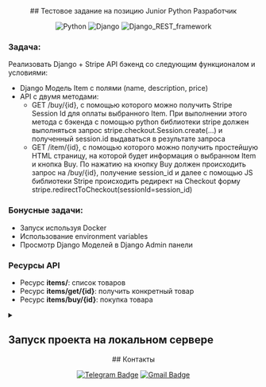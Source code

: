 <div align=center>
## Тестовое задание на позицию Junior Python Разработчик

![Python](https://img.shields.io/badge/Python-3.11-blue)
![Django](https://img.shields.io/badge/Django-4.1-blue)
![Django_REST_framework](https://img.shields.io/badge/Django_REST_framework-3.14.0-blue)
</div>

### Задача:

Реализовать Django + Stripe API бэкенд со следующим функционалом и условиями:
* Django Модель Item с полями (name, description, price)
* API с двумя методами:
    * GET /buy/{id}, c помощью которого можно получить Stripe Session Id для оплаты выбранного Item. При выполнении этого метода c бэкенда с помощью python библиотеки stripe должен выполняться запрос stripe.checkout.Session.create(...) и полученный session.id выдаваться в результате запроса
	* GET /item/{id}, c помощью которого можно получить простейшую HTML страницу, на которой будет информация о выбранном Item и кнопка Buy. По нажатию на кнопку Buy должен происходить запрос на /buy/{id}, получение session_id и далее с помощью JS библиотеки Stripe происходить редирект на Checkout форму stripe.redirectToCheckout(sessionId=session_id)

### Бонусные задачи:
* Запуск используя Docker
* Использование environment variables
* Просмотр Django Моделей в Django Admin панели

### Ресурсы API

* Ресурс **items/**: список товаров
* Ресурс **items/get/{id}**: получить конкретный товар
* Ресурс **items/buy/{id}**: покупка товара

<details>
  <summary>
    <h2>Запуск проекта на локальном сервере</h2>
  </summary>

> Для MacOs и Linux вместо python использовать python3

1. Клонировать репозиторий.
   ```
       $ git clone git@github.com:aleksandrkomyagin/marketplace.git
   ```
2. Создать и активировать виртуальное окружение.
   ```
       $ py -3.11 -m venv venv
   ```
   Для Windows:
   ```
       $ source venv/Scripts/activate
   ```
   Для MacOs/Linux:
   ```
       $ source venv/bin/activate
   ```
2. Запустить docker-compose из дирректории backend.Перед запуском в корне проекта создать файл .env, по шаблону(в корне проекта файл .env.example).
    ```
        $ docker-compose up --build
    ```
3. Создать суперпользователя.
    ```
        $ docker-compose exec backend python manage.py createsuperuser
    ```
- После выполнения вышеперечисленных инструкций бэкенд проекта будет доступен по адресу http://127.0.0.1:8000/

</details>

<div align=center>
## Контакты

[![Telegram Badge](https://img.shields.io/badge/-aleksandrkomyagin8-blue?style=social&logo=telegram&link=https://t.me/aleksandrkomyagin8)](https://t.me/aleksandrkomyagin8) [![Gmail Badge](https://img.shields.io/badge/-aleksandrkomyagin8@gmail.com-c14438?style=flat&logo=Gmail&logoColor=white&link=mailto:aleksandrkomyagin8@gmail.com)](mailto:aleksandrkomyagin8@gmail.com)

</div>